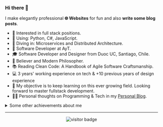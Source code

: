 ### Hi there 👋

I make elegantly professional **🌐 Websites** for fun and also **write some blog posts**.   

* 🧐   Interested in full stack positions.
* 🧱   Using: Python, C#, JavaScript.
* 🔬   Diving in: Microservices and Distributed Architecture.
* 💼   Software Developer at AyT.
* 🎓   Software Developer and Designer from Duoc UC, Santiago, Chile.
* 🌱   Believer and Modern Philosopher.
* 📚   Reading Clean Code: A Handbook of Agile Software Craftsmanship.
* 💻   3 years' working experience on tech & +10 previous years of design experience
* 🧭   My objective is to keep learning on this ever growing field. Looking forward to master fullstack development.
* ✍🏻   Personal thoughts on Programming & Tech in my [Personal Blog](https://eldritchdev.medium.com).

<details>
  <summary>Some other achievements about me</summary>
  <br>

* 💖   I love my work and life. 
* 🎉   Alumni at ZTM
* 👑   Some GitHub statistical reports:

<p align="center">
<img align="center" src="https://github-readme-stats.vercel.app/api?username=eldritch-dev&theme=tokyonight&show_icons=true&count_private=true&include_all_commits=true&line_height=21" alt="eldritch-dev's Github Stats" />
</p>
</details>
  
<hr>

<p align="center">
<img src="https://visitor-badge.laobi.icu/badge?page_id=eldritch-dev.eldritch-dev" alt="visitor badge"/>
</p>
